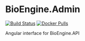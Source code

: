 # BioEngine.Admin

[![Build Status](https://dev.azure.com/biowareru/BioWareRu/_apis/build/status/3.0/BRC.Admin)](https://dev.azure.com/biowareru/BioWareRu/_build/latest?definitionId=19) 
[![Docker Pulls](https://img.shields.io/docker/pulls/biowareru/bioengine-brc-admin.svg)](https://hub.docker.com/r/biowareru/bioengine-brc-admin)


Angular interface for BioEngine.API
